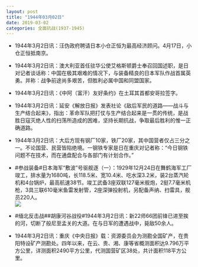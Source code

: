 ```yaml
---
layout: post
title: "1944年03月02日"
date: 2019-03-02
categories: 全面抗战(1937-1945)
---
```


<meta name="referrer" content="no-referrer" />

- 1944年3月2日讯：汪伪政府聘请日本小仓正恒为最高经济顾问。4月17日，小仓正恒抵南京。 

- 1944年3月2日讯：澳大利亚首任驻华公使艾格斯顿爵士奉召回国述职，是日对记者谈话称：中国在极其艰难的情况下，与装备精良的日本军队作战首属英勇。并称：战争前途尚多艰苦，但胜利必属中国和同盟国家。 

- 1944年3月2日讯：《中阿（富汗）友好条约》在土耳其首都安哥拉签字。 

- 1944年3月2日讯：延安《解放日报》发表社论《敌后军民的道路——战斗与生产结合起来》，指出：革命军队把打仗与生产结合起来是一贯的传统，是战胜日寇灭绝人性的扫荡所造成的困难，坚持长期抗战，争取最后胜利的惟一正确道路。 

- 1944年3月2日讯：大后方现有钢厂10家，铁厂20家，其中国营者仅占三分之一。不论国营、民营皆陷绝境。一钢铁专家是日在重庆对记者称：“今日钢铁问题不在技术，而在通盘配合与各部门有计划合作。” 

- #参战装备#日本海军“敷波”号驱舰逐（一）：1929年12月24日在舞鹤海军工厂竣工，排水量为1680吨，长118.5米、宽10.4米、吃水深3.2米，装2台蒸汽轮机和4台锅炉，最高航速38节。竣工武备3座双联127毫米舰炮，2挺7.7毫米机枪，3具三联610毫米鱼雷发射管，2座深弹投射机，另配备声纳、扫雷具，舰员220人。 <br/><img src="https://wx3.sinaimg.cn/large/aca367d8ly1g0o7y7ta3xj20u00u1x43.jpg" />

- #缅北反击战##胡康河谷战役#1944年3月2日讯：新22师66团前锋已进至挨的河，切断了般尼至孟关的大道。在与日军的遭遇战中，毙敌50余人。 

- 1944年3月2日讯：重庆《中央日报》载：资源委员会为测勘全国矿产，在贵阳特设矿产测勘处。四年以来，在云、贵、湘、康等省概测面积达9.796万平方公里，详测面积2490平方公里，代测国营矿区38处，共计面积118平方公里。 

